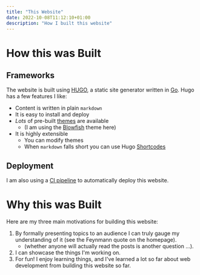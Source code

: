 ```yaml
---
title: "This Website"
date: 2022-10-08T11:12:10+01:00
description: "How I built this website"
---
```


# How this was Built

## Frameworks

The website is built using [HUGO](https://gohugo.io/), a static site generator written in [Go](https://go.dev/). Hugo has a few features I like:

- Content is written in plain `markdown`
- It is easy to install and deploy
- *Lots* of pre-built [themes](https://themes.gohugo.io/) are available
  - (I am using the [Blowfish](https://github.com/nunocoracao/blowfish) theme here)
- It is highly extensible
  - You can modify themes
  - When `markdown` falls short you can use Hugo [Shortcodes](https://gohugo.io/content-management/shortcodes/)


## Deployment

I am also using a [CI pipeline](https://github.com/peaceiris/actions-gh-pages) to automatically deploy this website.


# Why this was Built

Here are my three main motivations for building this website:
1) By formally presenting topics to an audience I can truly gauge my understanding of it (see the Feynmann quote on the homepage).
    - (whether anyone will actually read the posts is another question ...).
2) I can showcase the things I'm working on.
3) For fun! I enjoy learning things, and I've learned a lot so far about web development from building this website so far.
